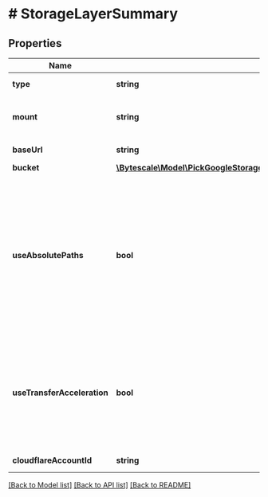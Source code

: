 # # StorageLayerSummary

## Properties

Name | Type | Description | Notes
------------ | ------------- | ------------- | -------------
**type** | **string** | The type of this storage layer. |
**mount** | **string** | Absolute path to a folder. Begins with a &#x60;/&#x60;. Should not end with a &#x60;/&#x60;. | [optional]
**baseUrl** | **string** | URL for an http(s) resource. | [optional]
**bucket** | [**\Bytescale\Model\PickGoogleStorageExcludeKeyofGoogleStorageCredentialsBucket**](PickGoogleStorageExcludeKeyofGoogleStorageCredentialsBucket.md) |  |
**useAbsolutePaths** | **bool** | If &#x60;true&#x60; then writes Google Storage objects with full &#x60;filePath&#x60; as key, prefixed with the &#x60;objectKeyPrefix&#x60;.  If &#x60;false&#x60; then writes Google Storage objects using a relative &#x60;filePath&#x60; in relation to folder&#39;s path, prefixed with the &#x60;objectKeyPrefix&#x60;. |
**useTransferAcceleration** | **bool** | Enables S3 transfer acceleration, providing improved file upload speeds for larger files.  Note: this setting must also be enabled on the S3 bucket. |
**cloudflareAccountId** | **string** | Cloudflare Account ID. |

[[Back to Model list]](../../README.md#models) [[Back to API list]](../../README.md#endpoints) [[Back to README]](../../README.md)
